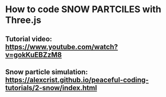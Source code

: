 # How to code SNOW PARTCILES with Three.js

## Tutorial video: https://www.youtube.com/watch?v=gokKuEBZzM8

## Snow particle simulation: https://alexcrist.github.io/peaceful-coding-tutorials/2-snow/index.html
